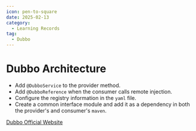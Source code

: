 ```yaml
---
icon: pen-to-square
date: 2025-02-13
category:
  - Learning Records
tag:
  - Dubbo
---
```


# Dubbo Architecture

<!-- ![Dubbo](/Users/chenruochen/Documents/IT-Study/Project/my-docs/src/.vuepress/public/assets/images/dubbo.png) -->
- Add `@DubboService` to the provider method.
- Add `@DubboReference` when the consumer calls remote injection.
- Configure the registry information in the `yaml` file.
- Create a common interface module and add it as a dependency in both the provider's and consumer's `maven`.

[Dubbo Official Website](https://dubbo.apache.org/zh-cn/overview/what/overview/)
